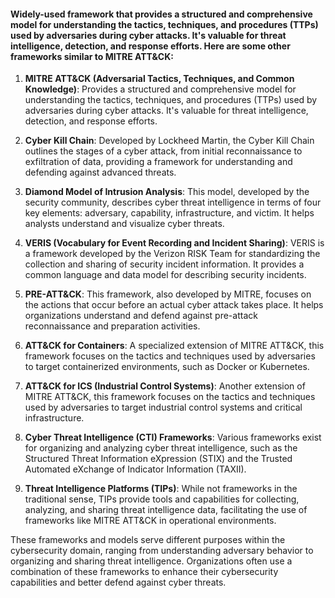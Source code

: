 #### Widely-used framework that provides a structured and comprehensive model for understanding the tactics, techniques, and procedures (TTPs) used by adversaries during cyber attacks. It's valuable for threat intelligence, detection, and response efforts. Here are some other frameworks similar to MITRE ATT&CK:

1. **MITRE ATT&CK (Adversarial Tactics, Techniques, and Common Knowledge)**: Provides a structured and comprehensive model for understanding the tactics, techniques, and procedures (TTPs) used by adversaries during cyber attacks. It's valuable for threat intelligence, detection, and response efforts.

2. **Cyber Kill Chain**: Developed by Lockheed Martin, the Cyber Kill Chain outlines the stages of a cyber attack, from initial reconnaissance to exfiltration of data, providing a framework for understanding and defending against advanced threats.

3. **Diamond Model of Intrusion Analysis**: This model, developed by the security community, describes cyber threat intelligence in terms of four key elements: adversary, capability, infrastructure, and victim. It helps analysts understand and visualize cyber threats.

4. **VERIS (Vocabulary for Event Recording and Incident Sharing)**: VERIS is a framework developed by the Verizon RISK Team for standardizing the collection and sharing of security incident information. It provides a common language and data model for describing security incidents.

5. **PRE-ATT&CK**: This framework, also developed by MITRE, focuses on the actions that occur before an actual cyber attack takes place. It helps organizations understand and defend against pre-attack reconnaissance and preparation activities.

6. **ATT&CK for Containers**: A specialized extension of MITRE ATT&CK, this framework focuses on the tactics and techniques used by adversaries to target containerized environments, such as Docker or Kubernetes.

7. **ATT&CK for ICS (Industrial Control Systems)**: Another extension of MITRE ATT&CK, this framework focuses on the tactics and techniques used by adversaries to target industrial control systems and critical infrastructure.

8. **Cyber Threat Intelligence (CTI) Frameworks**: Various frameworks exist for organizing and analyzing cyber threat intelligence, such as the Structured Threat Information eXpression (STIX) and the Trusted Automated eXchange of Indicator Information (TAXII).

9. **Threat Intelligence Platforms (TIPs)**: While not frameworks in the traditional sense, TIPs provide tools and capabilities for collecting, analyzing, and sharing threat intelligence data, facilitating the use of frameworks like MITRE ATT&CK in operational environments.

These frameworks and models serve different purposes within the cybersecurity domain, ranging from understanding adversary behavior to organizing and sharing threat intelligence. Organizations often use a combination of these frameworks to enhance their cybersecurity capabilities and better defend against cyber threats.